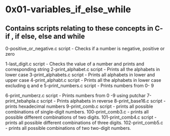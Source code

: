 # 0x01-variables_if_else_while

## Contains scripts relating to these concepts in C- if , if else, else and while

0-positive_or_negative.c script - Checks if a number is negative, positive or zero

1-last_digit.c script - Checks the value of a number and prints and corresponding string
2-print_alphabet.c script - Prints all the alphabets in lower case
3-print_alphabets.c script - Prints all alphabets in lower and upper case
4-print_alphabt.c script -  Prints all the alphabets in lower case excluding q and e
5-print_numbers.c script - Prints numbers from 0- 9

6-print_numberz.c script - Prints numbers from 0 -9 using putchar
7-print_tebahpla.c script - Prints alphabets in reverse
8-print_base16.c script - prints hexadecimal numbers
9-print_comb.c script -  prints all possible combinations of single-digit numbers.
100-print_comb3.c - prints all possible different combinations of two digits.
101-print_comb4.c script - prints all possible different combinations of three digits.
102-print_comb5.c - prints all possible combinations of two two-digit numbers.


